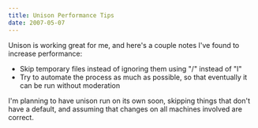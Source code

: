 ```yaml
---
title: Unison Performance Tips
date: 2007-05-07
---
```

Unison is working great for me, and here's a couple notes I've found to increase performance:

<ul><li>Skip temporary files instead of ignoring them using "/" instead of "I"</li><li>Try to automate the process as much as possible, so that eventually it can be run without moderation</li></ul>

I'm planning to have unison run on its own soon, skipping things that don't have a default, and assuming that changes on all machines involved are correct.

